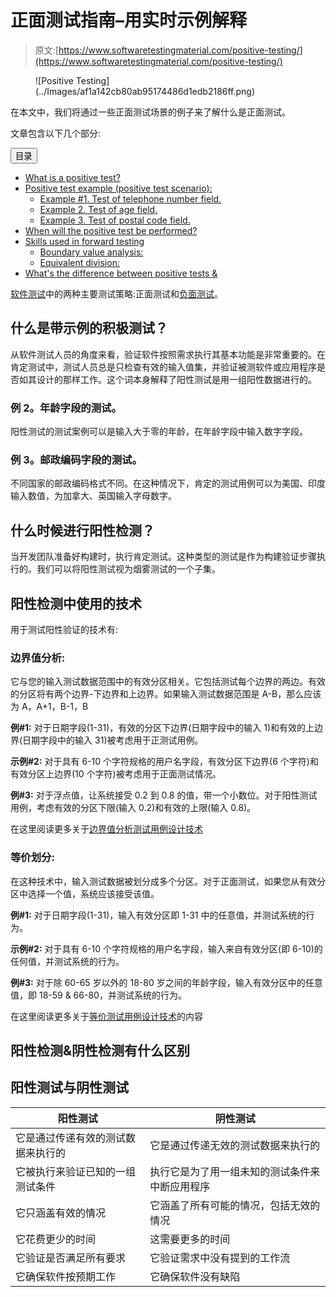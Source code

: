 # 正面测试指南–用实时示例解释

> 原文:[https://www.softwaretestingmaterial.com/positive-testing/](https://www.softwaretestingmaterial.com/positive-testing/)

<figure class="aligncenter">![Positive Testing](../Images/af1a142cb80ab95174486d1edb2186ff.png)</figure>

在本文中，我们将通过一些正面测试场景的例子来了解什么是正面测试。

文章包含以下几个部分:

<nav class="wp-block-kadence-tableofcontents kb-table-of-content-nav kb-table-of-content-id_2f7447-85 kb-toc-smooth-scroll kb-collapsible-toc kb-toc-toggle-hidden" role="navigation" aria-label="Table Of Contents" data-scroll-offset="40"><button class="kb-table-of-contents-title-btn kb-table-of-contents-toggle" aria-expanded="false" aria-label="Expand Table of Contents">目录</button>

*   [What is a positive test?](#h-what-is-positive-testing-with-examples)
*   [Positive test example (positive test scenario):](#h-examples-of-positive-testing-positive-testing-scenarios)
    *   [Example #1\. Test of telephone number field.](#h-example-1-testing-of-a-phone-number-field)
    *   [Example 2\. Test of age field.](#h-example-2-testing-of-age-field)
    *   [Example 3\. Test of postal code field.](#h-example-3-testing-of-the-zip-code-field)
*   [When will the positive test be performed?](#h-when-to-perform-positive-testing)
*   [Skills used in forward testing](#h-techniques-used-in-positive-testing)
    *   [Boundary value analysis:](#h-boundary-value-analysis)
    *   [Equivalent division:](#h-equivalence-partitioning)
*   [What's the difference between positive tests &](#h-what-is-the-difference-between-positive-testing-negative-testing)

</nav>

[软件测试](https://www.softwaretestingmaterial.com/software-testing/)中的两种主要测试策略:正面测试和[负面测试](https://www.softwaretestingmaterial.com/negative-testing/)。

## **什么是带示例的积极测试？**

从软件测试人员的角度来看，验证软件按照需求执行其基本功能是非常重要的。在肯定测试中，测试人员总是只检查有效的输入值集，并验证被测软件或应用程序是否如其设计的那样工作。这个词本身解释了阳性测试是用一组阳性数据进行的。

### **例 2。年龄字段的测试。**

阳性测试的测试案例可以是输入大于零的年龄，在年龄字段中输入数字字段。

### **例 3。邮政编码字段的测试。**

不同国家的邮政编码格式不同。在这种情况下，肯定的测试用例可以为美国、印度输入数值，为加拿大、英国输入字母数字。

## 什么时候进行阳性检测？

当开发团队准备好构建时，执行肯定测试。这种类型的测试是作为构建验证步骤执行的。我们可以将阳性测试视为烟雾测试的一个子集。

## **阳性检测中使用的技术**

用于测试阳性验证的技术有:

### **边界值分析:**

它与您的输入测试数据范围中的有效分区相关。它包括测试每个边界的两边。有效的分区将有两个边界-下边界和上边界。如果输入测试数据范围是 A-B，那么应该为 A，A+1，B-1，B

**例#1:** 对于日期字段(1-31)，有效的分区下边界(日期字段中的输入 1)和有效的上边界(日期字段中的输入 31)被考虑用于正测试用例。

**示例#2:** 对于具有 6-10 个字符规格的用户名字段，有效分区下边界(6 个字符)和有效分区上边界(10 个字符)被考虑用于正面测试情况。

**例#3:** 对于浮点值，让系统接受 0.2 到 0.8 的值，带一个小数位。对于阳性测试用例，考虑有效的分区下限(输入 0.2)和有效的上限(输入 0.8)。

在这里阅读更多关于[边界值分析测试用例设计技术](https://www.softwaretestingmaterial.com/boundary-value-analysis-testing-technique/)

### **等价划分:**

在这种技术中，输入测试数据被划分成多个分区。对于正面测试，如果您从有效分区中选择一个值，系统应该接受该值。

**例#1:** 对于日期字段(1-31)，输入有效分区即 1-31 中的任意值，并测试系统的行为。

**示例#2:** 对于具有 6-10 个字符规格的用户名字段，输入来自有效分区(即 6-10)的任何值，并测试系统的行为。

**例#3:** 对于除 60-65 岁以外的 18-80 岁之间的年龄字段，输入有效分区中的任意值，即 18-59 & 66-80，并测试系统的行为。

在这里阅读更多关于[等价测试用例设计技术](https://www.softwaretestingmaterial.com/equivalence-partitioning-testing-technique/)的内容

## **阳性检测&阴性检测**有什么区别

## 阳性测试与阴性测试

| 阳性测试 | 阴性测试 |
| --- | --- |
| 它是通过传递有效的测试数据来执行的 | 它是通过传递无效的测试数据来执行的 |
| 它被执行来验证已知的一组测试条件 | 执行它是为了用一组未知的测试条件来中断应用程序 |
| 它只涵盖有效的情况 | 它涵盖了所有可能的情况，包括无效的情况 |
| 它花费更少的时间 | 这需要更多的时间 |
| 它验证是否满足所有要求 | 它验证需求中没有提到的工作流 |
| 它确保软件按预期工作 | 它确保软件没有缺陷 |
